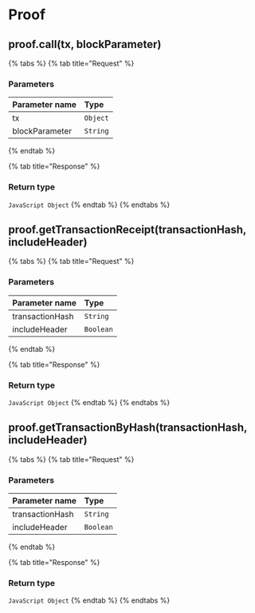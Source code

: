 # Proof

## proof.call(tx, blockParameter)

 

{% tabs %}
{% tab title="Request" %}
### **Parameters**

| Parameter name | Type |
| :--- | :--- |
| tx | `Object` |
| blockParameter | `String` |
{% endtab %}

{% tab title="Response" %}
### Return type

`JavaScript Object`
{% endtab %}
{% endtabs %}

## proof.getTransactionReceipt(transactionHash, includeHeader)

 

{% tabs %}
{% tab title="Request" %}
### **Parameters**

| Parameter name | Type |
| :--- | :--- |
| transactionHash | `String` |
| includeHeader | `Boolean` |
{% endtab %}

{% tab title="Response" %}
### Return type

`JavaScript Object`
{% endtab %}
{% endtabs %}

## proof.getTransactionByHash(transactionHash, includeHeader)

 

{% tabs %}
{% tab title="Request" %}
### **Parameters**

| Parameter name | Type |
| :--- | :--- |
| transactionHash | `String` |
| includeHeader | `Boolean` |
{% endtab %}

{% tab title="Response" %}
### Return type

`JavaScript Object`
{% endtab %}
{% endtabs %}

